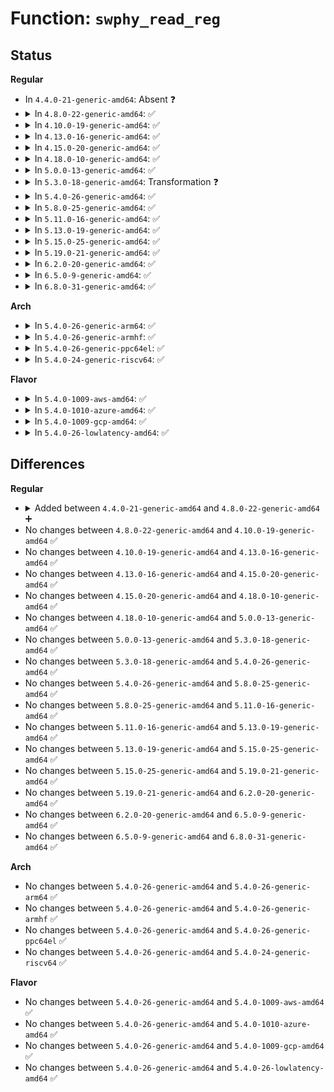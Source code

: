 # Function: <code>swphy_read_reg</code>

## Status
<b>Regular</b>
<ul>
<li>
In <code>4.4.0-21-generic-amd64</code>: Absent ❓
</li>
<li>
<details>
<summary>In <code>4.8.0-22-generic-amd64</code>: ✅</summary>

```c
int swphy_read_reg(int reg, const struct fixed_phy_status * state)
```

```json
{
  "name": "swphy_read_reg",
  "collision_type": "Unique Global",
  "inline_type": "No",
  "funcs": [
    {
      "addr": 18446744071585448160,
      "name": "swphy_read_reg",
      "external": true,
      "loc": "drivers/net/phy/swphy.c:121",
      "file": "drivers/net/phy/swphy.c",
      "inline": "seen, unknown",
      "caller_inline": [],
      "caller_func": [
        "drivers/net/phy/fixed_phy.c:fixed_mdio_read"
      ]
    }
  ],
  "symbols": [
    {
      "addr": 18446744071585448160,
      "name": "swphy_read_reg",
      "section": ".text",
      "bind": "STB_GLOBAL",
      "size": 288
    }
  ]
}
```
</details>
</li>
<li>
<details>
<summary>In <code>4.10.0-19-generic-amd64</code>: ✅</summary>

```c
int swphy_read_reg(int reg, const struct fixed_phy_status * state)
```

```json
{
  "name": "swphy_read_reg",
  "collision_type": "Unique Global",
  "inline_type": "No",
  "funcs": [
    {
      "addr": 18446744071585651376,
      "name": "swphy_read_reg",
      "external": true,
      "loc": "drivers/net/phy/swphy.c:121",
      "file": "drivers/net/phy/swphy.c",
      "inline": "seen, unknown",
      "caller_inline": [],
      "caller_func": [
        "drivers/net/phy/fixed_phy.c:fixed_mdio_read"
      ]
    }
  ],
  "symbols": [
    {
      "addr": 18446744071585651376,
      "name": "swphy_read_reg",
      "section": ".text",
      "bind": "STB_GLOBAL",
      "size": 288
    }
  ]
}
```
</details>
</li>
<li>
<details>
<summary>In <code>4.13.0-16-generic-amd64</code>: ✅</summary>

```c
int swphy_read_reg(int reg, const struct fixed_phy_status * state)
```

```json
{
  "name": "swphy_read_reg",
  "collision_type": "Unique Global",
  "inline_type": "No",
  "funcs": [
    {
      "addr": 18446744071585737712,
      "name": "swphy_read_reg",
      "external": true,
      "loc": "drivers/net/phy/swphy.c:121",
      "file": "drivers/net/phy/swphy.c",
      "inline": "seen, unknown",
      "caller_inline": [],
      "caller_func": [
        "drivers/net/phy/fixed_phy.c:fixed_mdio_read"
      ]
    }
  ],
  "symbols": [
    {
      "addr": 18446744071585737712,
      "name": "swphy_read_reg",
      "section": ".text",
      "bind": "STB_GLOBAL",
      "size": 270
    }
  ]
}
```
</details>
</li>
<li>
<details>
<summary>In <code>4.15.0-20-generic-amd64</code>: ✅</summary>

```c
int swphy_read_reg(int reg, const struct fixed_phy_status * state)
```

```json
{
  "name": "swphy_read_reg",
  "collision_type": "Unique Global",
  "inline_type": "No",
  "funcs": [
    {
      "addr": 18446744071586171392,
      "name": "swphy_read_reg",
      "external": true,
      "loc": "drivers/net/phy/swphy.c:121",
      "file": "drivers/net/phy/swphy.c",
      "inline": "seen, unknown",
      "caller_inline": [],
      "caller_func": [
        "drivers/net/phy/fixed_phy.c:fixed_mdio_read"
      ]
    }
  ],
  "symbols": [
    {
      "addr": 18446744071586171392,
      "name": "swphy_read_reg",
      "section": ".text",
      "bind": "STB_GLOBAL",
      "size": 269
    }
  ]
}
```
</details>
</li>
<li>
<details>
<summary>In <code>4.18.0-10-generic-amd64</code>: ✅</summary>

```c
int swphy_read_reg(int reg, const struct fixed_phy_status * state)
```

```json
{
  "name": "swphy_read_reg",
  "collision_type": "Unique Global",
  "inline_type": "No",
  "funcs": [
    {
      "addr": 18446744071586423200,
      "name": "swphy_read_reg",
      "external": true,
      "loc": "drivers/net/phy/swphy.c:121",
      "file": "drivers/net/phy/swphy.c",
      "inline": "seen, unknown",
      "caller_inline": [],
      "caller_func": [
        "drivers/net/phy/fixed_phy.c:fixed_mdio_read"
      ]
    }
  ],
  "symbols": [
    {
      "addr": 18446744071586423200,
      "name": "swphy_read_reg",
      "section": ".text",
      "bind": "STB_GLOBAL",
      "size": 269
    }
  ]
}
```
</details>
</li>
<li>
<details>
<summary>In <code>5.0.0-13-generic-amd64</code>: ✅</summary>

```c
int swphy_read_reg(int reg, const struct fixed_phy_status * state)
```

```json
{
  "name": "swphy_read_reg",
  "collision_type": "Unique Global",
  "inline_type": "No",
  "funcs": [
    {
      "addr": 18446744071586568368,
      "name": "swphy_read_reg",
      "external": true,
      "loc": "drivers/net/phy/swphy.c:121",
      "file": "drivers/net/phy/swphy.c",
      "inline": "seen, unknown",
      "caller_inline": [],
      "caller_func": [
        "drivers/net/phy/fixed_phy.c:fixed_mdio_read"
      ]
    }
  ],
  "symbols": [
    {
      "addr": 18446744071586568368,
      "name": "swphy_read_reg",
      "section": ".text",
      "bind": "STB_GLOBAL",
      "size": 310
    }
  ]
}
```
</details>
</li>
<li>
<details>
<summary>In <code>5.3.0-18-generic-amd64</code>: Transformation ❓</summary>

```c
int swphy_read_reg(int reg, const struct fixed_phy_status * state)
```

```json
{
  "name": "swphy_read_reg",
  "collision_type": "Unique Global",
  "inline_type": "No",
  "funcs": [
    {
      "addr": 0,
      "name": "swphy_read_reg",
      "external": true,
      "loc": "drivers/net/phy/swphy.c:111",
      "file": "drivers/net/phy/swphy.c",
      "inline": "seen, unknown",
      "caller_inline": [],
      "caller_func": [
        "drivers/net/phy/fixed_phy.c:fixed_mdio_read"
      ]
    }
  ],
  "symbols": [
    {
      "addr": 18446744071586820125,
      "name": "swphy_read_reg.cold",
      "section": ".text",
      "bind": "STB_LOCAL",
      "size": 21
    },
    {
      "addr": 18446744071586819776,
      "name": "swphy_read_reg",
      "section": ".text",
      "bind": "STB_GLOBAL",
      "size": 300
    }
  ]
}
```
</details>
</li>
<li>
<details>
<summary>In <code>5.4.0-26-generic-amd64</code>: ✅</summary>

```c
int swphy_read_reg(int reg, const struct fixed_phy_status * state)
```

```json
{
  "name": "swphy_read_reg",
  "collision_type": "Unique Global",
  "inline_type": "No",
  "funcs": [
    {
      "addr": 18446744071586965840,
      "name": "swphy_read_reg",
      "external": true,
      "loc": "drivers/net/phy/swphy.c:115",
      "file": "drivers/net/phy/swphy.c",
      "inline": "seen, unknown",
      "caller_inline": [],
      "caller_func": [
        "drivers/net/phy/fixed_phy.c:fixed_mdio_read"
      ]
    }
  ],
  "symbols": [
    {
      "addr": 18446744071586965840,
      "name": "swphy_read_reg",
      "section": ".text",
      "bind": "STB_GLOBAL",
      "size": 341
    }
  ]
}
```
</details>
</li>
<li>
<details>
<summary>In <code>5.8.0-25-generic-amd64</code>: ✅</summary>

```c
int swphy_read_reg(int reg, const struct fixed_phy_status * state)
```

```json
{
  "name": "swphy_read_reg",
  "collision_type": "Unique Global",
  "inline_type": "No",
  "funcs": [
    {
      "addr": 18446744071587788528,
      "name": "swphy_read_reg",
      "external": true,
      "loc": "drivers/net/phy/swphy.c:115",
      "file": "drivers/net/phy/swphy.c",
      "inline": "seen, unknown",
      "caller_inline": [],
      "caller_func": [
        "drivers/net/phy/fixed_phy.c:fixed_mdio_read"
      ]
    }
  ],
  "symbols": [
    {
      "addr": 18446744071587788528,
      "name": "swphy_read_reg",
      "section": ".text",
      "bind": "STB_GLOBAL",
      "size": 341
    }
  ]
}
```
</details>
</li>
<li>
<details>
<summary>In <code>5.11.0-16-generic-amd64</code>: ✅</summary>

```c
int swphy_read_reg(int reg, const struct fixed_phy_status * state)
```

```json
{
  "name": "swphy_read_reg",
  "collision_type": "Unique Global",
  "inline_type": "No",
  "funcs": [
    {
      "addr": 18446744071587846608,
      "name": "swphy_read_reg",
      "external": true,
      "loc": "drivers/net/phy/swphy.c:115",
      "file": "drivers/net/phy/swphy.c",
      "inline": "seen, unknown",
      "caller_inline": [],
      "caller_func": [
        "drivers/net/phy/fixed_phy.c:fixed_mdio_read"
      ]
    }
  ],
  "symbols": [
    {
      "addr": 18446744071587846608,
      "name": "swphy_read_reg",
      "section": ".text",
      "bind": "STB_GLOBAL",
      "size": 341
    }
  ]
}
```
</details>
</li>
<li>
<details>
<summary>In <code>5.13.0-19-generic-amd64</code>: ✅</summary>

```c
int swphy_read_reg(int reg, const struct fixed_phy_status * state)
```

```json
{
  "name": "swphy_read_reg",
  "collision_type": "Unique Global",
  "inline_type": "No",
  "funcs": [
    {
      "addr": 18446744071587725888,
      "name": "swphy_read_reg",
      "external": true,
      "loc": "drivers/net/phy/swphy.c:115",
      "file": "drivers/net/phy/swphy.c",
      "inline": "seen, unknown",
      "caller_inline": [],
      "caller_func": [
        "drivers/net/phy/fixed_phy.c:fixed_mdio_read"
      ]
    }
  ],
  "symbols": [
    {
      "addr": 18446744071587725888,
      "name": "swphy_read_reg",
      "section": ".text",
      "bind": "STB_GLOBAL",
      "size": 340
    }
  ]
}
```
</details>
</li>
<li>
<details>
<summary>In <code>5.15.0-25-generic-amd64</code>: ✅</summary>

```c
int swphy_read_reg(int reg, const struct fixed_phy_status * state)
```

```json
{
  "name": "swphy_read_reg",
  "collision_type": "Unique Global",
  "inline_type": "No",
  "funcs": [
    {
      "addr": 18446744071588319344,
      "name": "swphy_read_reg",
      "external": true,
      "loc": "drivers/net/phy/swphy.c:115",
      "file": "drivers/net/phy/swphy.c",
      "inline": "seen, unknown",
      "caller_inline": [],
      "caller_func": [
        "drivers/net/phy/fixed_phy.c:fixed_mdio_read"
      ]
    }
  ],
  "symbols": [
    {
      "addr": 18446744071588319344,
      "name": "swphy_read_reg",
      "section": ".text",
      "bind": "STB_GLOBAL",
      "size": 561
    }
  ]
}
```
</details>
</li>
<li>
<details>
<summary>In <code>5.19.0-21-generic-amd64</code>: ✅</summary>

```c
int swphy_read_reg(int reg, const struct fixed_phy_status * state)
```

```json
{
  "name": "swphy_read_reg",
  "collision_type": "Unique Global",
  "inline_type": "No",
  "funcs": [
    {
      "addr": 18446744071589709360,
      "name": "swphy_read_reg",
      "external": true,
      "loc": "drivers/net/phy/swphy.c:115",
      "file": "drivers/net/phy/swphy.c",
      "inline": "seen, unknown",
      "caller_inline": [],
      "caller_func": [
        "drivers/net/phy/fixed_phy.c:fixed_mdio_read"
      ]
    }
  ],
  "symbols": [
    {
      "addr": 18446744071589709360,
      "name": "swphy_read_reg",
      "section": ".text",
      "bind": "STB_GLOBAL",
      "size": 648
    }
  ]
}
```
</details>
</li>
<li>
<details>
<summary>In <code>6.2.0-20-generic-amd64</code>: ✅</summary>

```c
int swphy_read_reg(int reg, const struct fixed_phy_status * state)
```

```json
{
  "name": "swphy_read_reg",
  "collision_type": "Unique Global",
  "inline_type": "No",
  "funcs": [
    {
      "addr": 18446744071591326192,
      "name": "swphy_read_reg",
      "external": true,
      "loc": "drivers/net/phy/swphy.c:115",
      "file": "drivers/net/phy/swphy.c",
      "inline": "seen, unknown",
      "caller_inline": [],
      "caller_func": [
        "drivers/net/phy/fixed_phy.c:fixed_mdio_read"
      ]
    }
  ],
  "symbols": [
    {
      "addr": 18446744071591326192,
      "name": "swphy_read_reg",
      "section": ".text",
      "bind": "STB_GLOBAL",
      "size": 648
    }
  ]
}
```
</details>
</li>
<li>
<details>
<summary>In <code>6.5.0-9-generic-amd64</code>: ✅</summary>

```c
int swphy_read_reg(int reg, const struct fixed_phy_status * state)
```

```json
{
  "name": "swphy_read_reg",
  "collision_type": "Unique Global",
  "inline_type": "No",
  "funcs": [
    {
      "addr": 18446744071591687520,
      "name": "swphy_read_reg",
      "external": true,
      "loc": "drivers/net/phy/swphy.c:115",
      "file": "drivers/net/phy/swphy.c",
      "inline": "seen, unknown",
      "caller_inline": [],
      "caller_func": [
        "drivers/net/phy/fixed_phy.c:fixed_mdio_read"
      ]
    }
  ],
  "symbols": [
    {
      "addr": 18446744071591687520,
      "name": "swphy_read_reg",
      "section": ".text",
      "bind": "STB_GLOBAL",
      "size": 737
    }
  ]
}
```
</details>
</li>
<li>
<details>
<summary>In <code>6.8.0-31-generic-amd64</code>: ✅</summary>

```c
int swphy_read_reg(int reg, const struct fixed_phy_status * state)
```

```json
{
  "name": "swphy_read_reg",
  "collision_type": "Unique Global",
  "inline_type": "No",
  "funcs": [
    {
      "addr": 18446744071592430432,
      "name": "swphy_read_reg",
      "external": true,
      "loc": "drivers/net/phy/swphy.c:115",
      "file": "drivers/net/phy/swphy.c",
      "inline": "seen, unknown",
      "caller_inline": [],
      "caller_func": [
        "drivers/net/phy/fixed_phy.c:fixed_mdio_read"
      ]
    }
  ],
  "symbols": [
    {
      "addr": 18446744071592430432,
      "name": "swphy_read_reg",
      "section": ".text",
      "bind": "STB_GLOBAL",
      "size": 737
    }
  ]
}
```
</details>
</li>
</ul>
<b>Arch</b>
<ul>
<li>
<details>
<summary>In <code>5.4.0-26-generic-arm64</code>: ✅</summary>

```c
int swphy_read_reg(int reg, const struct fixed_phy_status * state)
```

```json
{
  "name": "swphy_read_reg",
  "collision_type": "Unique Global",
  "inline_type": "No",
  "funcs": [
    {
      "addr": 18446603336499953864,
      "name": "swphy_read_reg",
      "external": true,
      "loc": "drivers/net/phy/swphy.c:115",
      "file": "drivers/net/phy/swphy.c",
      "inline": "seen, unknown",
      "caller_inline": [],
      "caller_func": [
        "drivers/net/phy/fixed_phy.c:fixed_mdio_read"
      ]
    }
  ],
  "symbols": [
    {
      "addr": 18446603336499953864,
      "name": "swphy_read_reg",
      "section": ".text",
      "bind": "STB_GLOBAL",
      "size": 420
    }
  ]
}
```
</details>
</li>
<li>
<details>
<summary>In <code>5.4.0-26-generic-armhf</code>: ✅</summary>

```c
int swphy_read_reg(int reg, const struct fixed_phy_status * state)
```

```json
{
  "name": "swphy_read_reg",
  "collision_type": "Unique Global",
  "inline_type": "No",
  "funcs": [
    {
      "addr": 3232495740,
      "name": "swphy_read_reg",
      "external": true,
      "loc": "drivers/net/phy/swphy.c:115",
      "file": "drivers/net/phy/swphy.c",
      "inline": "seen, unknown",
      "caller_inline": [],
      "caller_func": [
        "drivers/net/phy/fixed_phy.c:fixed_mdio_read"
      ]
    }
  ],
  "symbols": [
    {
      "addr": 3232495740,
      "name": "swphy_read_reg",
      "section": ".text",
      "bind": "STB_GLOBAL",
      "size": 392
    }
  ]
}
```
</details>
</li>
<li>
<details>
<summary>In <code>5.4.0-26-generic-ppc64el</code>: ✅</summary>

```c
int swphy_read_reg(int reg, const struct fixed_phy_status * state)
```

```json
{
  "name": "swphy_read_reg",
  "collision_type": "Unique Global",
  "inline_type": "No",
  "funcs": [
    {
      "addr": 13835058055293280784,
      "name": "swphy_read_reg",
      "external": true,
      "loc": "drivers/net/phy/swphy.c:115",
      "file": "drivers/net/phy/swphy.c",
      "inline": "seen, unknown",
      "caller_inline": [],
      "caller_func": [
        "drivers/net/phy/fixed_phy.c:fixed_mdio_read"
      ]
    }
  ],
  "symbols": [
    {
      "addr": 13835058055293280784,
      "name": "swphy_read_reg",
      "section": ".text",
      "bind": "STB_GLOBAL",
      "size": 520
    }
  ]
}
```
</details>
</li>
<li>
<details>
<summary>In <code>5.4.0-24-generic-riscv64</code>: ✅</summary>

```c
int swphy_read_reg(int reg, const struct fixed_phy_status * state)
```

```json
{
  "name": "swphy_read_reg",
  "collision_type": "Unique Global",
  "inline_type": "No",
  "funcs": [
    {
      "addr": 18446743936277036562,
      "name": "swphy_read_reg",
      "external": true,
      "loc": "drivers/net/phy/swphy.c:115",
      "file": "drivers/net/phy/swphy.c",
      "inline": "seen, unknown",
      "caller_inline": [],
      "caller_func": [
        "drivers/net/phy/fixed_phy.c:fixed_mdio_read"
      ]
    }
  ],
  "symbols": [
    {
      "addr": 18446743936277036562,
      "name": "swphy_read_reg",
      "section": ".text",
      "bind": "STB_GLOBAL",
      "size": 348
    }
  ]
}
```
</details>
</li>
</ul>
<b>Flavor</b>
<ul>
<li>
<details>
<summary>In <code>5.4.0-1009-aws-amd64</code>: ✅</summary>

```c
int swphy_read_reg(int reg, const struct fixed_phy_status * state)
```

```json
{
  "name": "swphy_read_reg",
  "collision_type": "Unique Global",
  "inline_type": "No",
  "funcs": [
    {
      "addr": 18446744071586722848,
      "name": "swphy_read_reg",
      "external": true,
      "loc": "drivers/net/phy/swphy.c:115",
      "file": "drivers/net/phy/swphy.c",
      "inline": "seen, unknown",
      "caller_inline": [],
      "caller_func": [
        "drivers/net/phy/fixed_phy.c:fixed_mdio_read"
      ]
    }
  ],
  "symbols": [
    {
      "addr": 18446744071586722848,
      "name": "swphy_read_reg",
      "section": ".text",
      "bind": "STB_GLOBAL",
      "size": 341
    }
  ]
}
```
</details>
</li>
<li>
<details>
<summary>In <code>5.4.0-1010-azure-amd64</code>: ✅</summary>

```c
int swphy_read_reg(int reg, const struct fixed_phy_status * state)
```

```json
{
  "name": "swphy_read_reg",
  "collision_type": "Unique Global",
  "inline_type": "No",
  "funcs": [
    {
      "addr": 18446744071586591152,
      "name": "swphy_read_reg",
      "external": true,
      "loc": "drivers/net/phy/swphy.c:115",
      "file": "drivers/net/phy/swphy.c",
      "inline": "seen, unknown",
      "caller_inline": [],
      "caller_func": [
        "drivers/net/phy/fixed_phy.c:fixed_mdio_read"
      ]
    }
  ],
  "symbols": [
    {
      "addr": 18446744071586591152,
      "name": "swphy_read_reg",
      "section": ".text",
      "bind": "STB_GLOBAL",
      "size": 341
    }
  ]
}
```
</details>
</li>
<li>
<details>
<summary>In <code>5.4.0-1009-gcp-amd64</code>: ✅</summary>

```c
int swphy_read_reg(int reg, const struct fixed_phy_status * state)
```

```json
{
  "name": "swphy_read_reg",
  "collision_type": "Unique Global",
  "inline_type": "No",
  "funcs": [
    {
      "addr": 18446744071586920400,
      "name": "swphy_read_reg",
      "external": true,
      "loc": "drivers/net/phy/swphy.c:115",
      "file": "drivers/net/phy/swphy.c",
      "inline": "seen, unknown",
      "caller_inline": [],
      "caller_func": [
        "drivers/net/phy/fixed_phy.c:fixed_mdio_read"
      ]
    }
  ],
  "symbols": [
    {
      "addr": 18446744071586920400,
      "name": "swphy_read_reg",
      "section": ".text",
      "bind": "STB_GLOBAL",
      "size": 341
    }
  ]
}
```
</details>
</li>
<li>
<details>
<summary>In <code>5.4.0-26-lowlatency-amd64</code>: ✅</summary>

```c
int swphy_read_reg(int reg, const struct fixed_phy_status * state)
```

```json
{
  "name": "swphy_read_reg",
  "collision_type": "Unique Global",
  "inline_type": "No",
  "funcs": [
    {
      "addr": 18446744071587026848,
      "name": "swphy_read_reg",
      "external": true,
      "loc": "drivers/net/phy/swphy.c:115",
      "file": "drivers/net/phy/swphy.c",
      "inline": "seen, unknown",
      "caller_inline": [],
      "caller_func": [
        "drivers/net/phy/fixed_phy.c:fixed_mdio_read"
      ]
    }
  ],
  "symbols": [
    {
      "addr": 18446744071587026848,
      "name": "swphy_read_reg",
      "section": ".text",
      "bind": "STB_GLOBAL",
      "size": 341
    }
  ]
}
```
</details>
</li>
</ul>

## Differences
<b>Regular</b>
<ul>
<li>
<details>
<summary>Added between <code>4.4.0-21-generic-amd64</code> and <code>4.8.0-22-generic-amd64</code> ➕</summary>

```c
int swphy_read_reg(int reg, const struct fixed_phy_status * state)
```
</details>
</li>
<li>
No changes between <code>4.8.0-22-generic-amd64</code> and <code>4.10.0-19-generic-amd64</code> ✅
</li>
<li>
No changes between <code>4.10.0-19-generic-amd64</code> and <code>4.13.0-16-generic-amd64</code> ✅
</li>
<li>
No changes between <code>4.13.0-16-generic-amd64</code> and <code>4.15.0-20-generic-amd64</code> ✅
</li>
<li>
No changes between <code>4.15.0-20-generic-amd64</code> and <code>4.18.0-10-generic-amd64</code> ✅
</li>
<li>
No changes between <code>4.18.0-10-generic-amd64</code> and <code>5.0.0-13-generic-amd64</code> ✅
</li>
<li>
No changes between <code>5.0.0-13-generic-amd64</code> and <code>5.3.0-18-generic-amd64</code> ✅
</li>
<li>
No changes between <code>5.3.0-18-generic-amd64</code> and <code>5.4.0-26-generic-amd64</code> ✅
</li>
<li>
No changes between <code>5.4.0-26-generic-amd64</code> and <code>5.8.0-25-generic-amd64</code> ✅
</li>
<li>
No changes between <code>5.8.0-25-generic-amd64</code> and <code>5.11.0-16-generic-amd64</code> ✅
</li>
<li>
No changes between <code>5.11.0-16-generic-amd64</code> and <code>5.13.0-19-generic-amd64</code> ✅
</li>
<li>
No changes between <code>5.13.0-19-generic-amd64</code> and <code>5.15.0-25-generic-amd64</code> ✅
</li>
<li>
No changes between <code>5.15.0-25-generic-amd64</code> and <code>5.19.0-21-generic-amd64</code> ✅
</li>
<li>
No changes between <code>5.19.0-21-generic-amd64</code> and <code>6.2.0-20-generic-amd64</code> ✅
</li>
<li>
No changes between <code>6.2.0-20-generic-amd64</code> and <code>6.5.0-9-generic-amd64</code> ✅
</li>
<li>
No changes between <code>6.5.0-9-generic-amd64</code> and <code>6.8.0-31-generic-amd64</code> ✅
</li>
</ul>
<b>Arch</b>
<ul>
<li>
No changes between <code>5.4.0-26-generic-amd64</code> and <code>5.4.0-26-generic-arm64</code> ✅
</li>
<li>
No changes between <code>5.4.0-26-generic-amd64</code> and <code>5.4.0-26-generic-armhf</code> ✅
</li>
<li>
No changes between <code>5.4.0-26-generic-amd64</code> and <code>5.4.0-26-generic-ppc64el</code> ✅
</li>
<li>
No changes between <code>5.4.0-26-generic-amd64</code> and <code>5.4.0-24-generic-riscv64</code> ✅
</li>
</ul>
<b>Flavor</b>
<ul>
<li>
No changes between <code>5.4.0-26-generic-amd64</code> and <code>5.4.0-1009-aws-amd64</code> ✅
</li>
<li>
No changes between <code>5.4.0-26-generic-amd64</code> and <code>5.4.0-1010-azure-amd64</code> ✅
</li>
<li>
No changes between <code>5.4.0-26-generic-amd64</code> and <code>5.4.0-1009-gcp-amd64</code> ✅
</li>
<li>
No changes between <code>5.4.0-26-generic-amd64</code> and <code>5.4.0-26-lowlatency-amd64</code> ✅
</li>
</ul>
